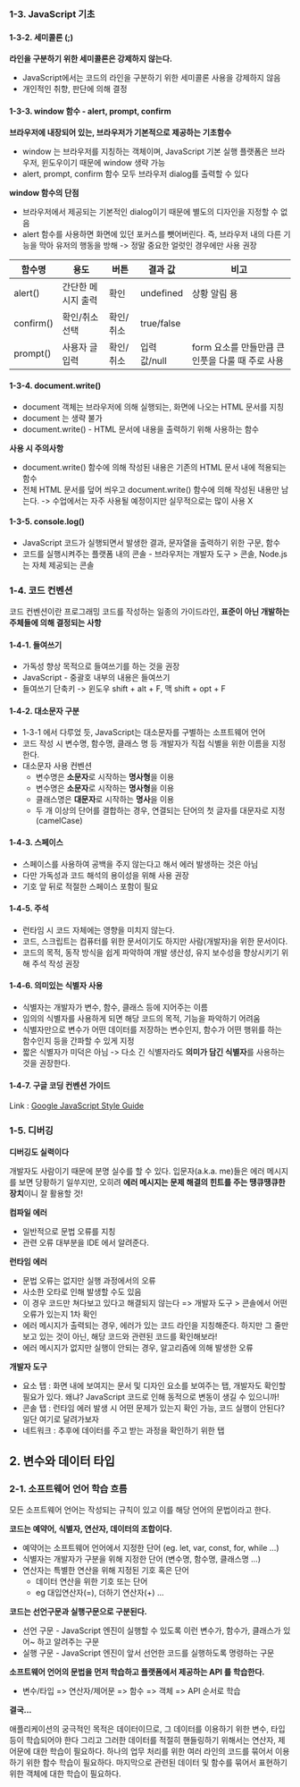 ### 1-3. JavaScript 기초
#### 1-3-2. 세미콜론 (;)
**라인을 구분하기 위한 세미콜론은 강제하지 않는다.**
- JavaScript에서는 코드의 라인을 구분하기 위한 세미콜론 사용을 강제하지 않음
- 개인적인 취향, 판단에 의해 결정

#### 1-3-3. window 함수 - alert, prompt, confirm
**브라우저에 내장되어 있는, 브라우저가 기본적으로 제공하는 기초함수**

- window 는 브라우저를 지칭하는 객체이며, JavaScript 기본 실행 플랫폼은 브라우저, 윈도우이기 때문에 window 생략 가능
- alert, prompt, confirm 함수 모두 브라우저 dialog를 출력할 수 있다

**window 함수의 단점**
- 브라우저에서 제공되는 기본적인 dialog이기 때문에 별도의 디자인을 지정할 수 없음
- alert 함수를 사용하면 화면에 있던 포커스를 뺏어버린다. 즉, 브라우저 내의 다른 기능을 막아 유저의 행동을 방해 -> 정말 중요한 얼럿인 경우에만 사용 권장

|함수명|용도|버튼|결과 값|비고|
|----|---|---|------|---|
|alert()|간단한 메시지 출력|확인|undefined|상황 알림 용|
|confirm()|확인/취소 선택|확인/취소|true/false||
|prompt()|사용자 글 입력|확인/취소|입력값/null|form 요소를 만들만큼 큰 인풋을 다룰 때 주로 사용|

#### 1-3-4. document.write()
- document 객체는 브라우저에 의해 실행되는, 화면에 나오는 HTML 문서를 지칭
- document 는 생략 불가
- document.write() - HTML 문서에 내용을 출력하기 위해 사용하는 함수

**사용 시 주의사항**
- document.write() 함수에 의해 작성된 내용은 기존의 HTML 문서 내에 적용되는 함수
- 전체 HTML 문서를 덮어 씌우고 document.write() 함수에 의해 작성된 내용만 남는다. -> 수업에서는 자주 사용될 예정이지만 실무적으로는 많이 사용 X

#### 1-3-5. console.log()
- JavaScript 코드가 실행되면서 발생한 결과, 문자열을 출력하기 위한 구문, 함수
- 코드를 실행시켜주는 플랫폼 내의 콘솔 - 브라우저는 개발자 도구 > 콘솔, Node.js 는 자체 제공되는 콘솔

### 1-4. 코드 컨벤션
코드 컨벤션이란 프로그래밍 코드를 작성하는 일종의 가이드라인, **표준이 아닌 개발하는 주체들에 의해 결정되는 사항**
#### 1-4-1. 들여쓰기
- 가독성 향상 목적으로 들여쓰기를 하는 것을 권장
- JavaScript - 중괄호 내부의 내용은 들여쓰기
- 들여쓰기 단축키 -> 윈도우 shift + alt + F, 맥 shift + opt + F

#### 1-4-2. 대소문자 구분
- 1-3-1 에서 다루었 듯, JavaScript는 대소문자를 구별하는 소프트웨어 언어
- 코드 작성 시 변수명, 함수명, 클래스 명 등 개발자가 직접 식별을 위한 이름을 지정한다.
- 대소문자 사용 컨벤션
  - 변수명은 **소문자**로 시작하는 **명사형**을 이용
  - 변수명은 **소문자**로 시작하는 **명사형**을 이용
  - 클래스명은 **대문자**로 시작하는 **명사**을 이용
  - 두 개 이상의 단어를 결합하는 경우, 연결되는 단어의 첫 글자를 대문자로 지정 (camelCase)

#### 1-4-3. 스페이스
- 스페이스를 사용하여 공백을 주지 않는다고 해서 에러 발생하는 것은 아님
- 다만 가독성과 코드 해석의 용이성을 위해 사용 권장
- 기호 앞 뒤로 적절한 스페이스 포함이 필요

#### 1-4-5. 주석
- 런타임 시 코드 자체에는 영향을 미치지 않는다. 
- 코드, 스크립트는 컴퓨터를 위한 문서이기도 하지만 사람(개발자)을 위한 문서이다. 
- 코드의 목적, 동작 방식을 쉽게 파악하여 개발 생산성, 유지 보수성을 향상시키기 위해 주석 작성 권장

#### 1-4-6. 의미있는 식별자 사용
- 식별자는 개발자가 변수, 함수, 클래스 등에 지어주는 이름
- 임의의 식별자를 사용하게 되면 해당 코드의 목적, 기능을 파악하기 어려움
- 식별자만으로 변수가 어떤 데이터를 저장하는 변수인지, 함수가 어떤 행위를 하는 함수인지 등을 간파할 수 있게 지정
- 짧은 식별자가 미덕은 아님 -> 다소 긴 식별자라도 **의미가 담긴 식별자**를 사용하는 것을 권장한다.

#### 1-4-7. 구글 코딩 컨벤션 가이드
Link : [Google JavaScript Style Guide](https://google.github.io/styleguide/jsguide.html#naming-camel-case-defined)

### 1-5. 디버깅
**디버깅도 실력이다**

개발자도 사람이기 때문에 분명 실수를 할 수 있다. 
입문자(a.k.a. me)들은 에러 메시지를 보면 당황하기 일쑤지만, 오히려 **에러 메시지는 문제 해결의 힌트를 주는 땡큐땡큐한 장치**이니 잘 활용할 것!

**컴파일 에러**
- 일반적으로 문법 오류를 지칭
- 관련 오류 대부분을 IDE 에서 알려준다.

**런타임 에러**
- 문법 오류는 없지만 실행 과정에서의 오류
- 사소한 오타로 인해 발생할 수도 있음
- 이 경우 코드만 쳐다보고 있다고 해결되지 않는다 => 개발자 도구 > 콘솔에서 어떤 오류가 있는지 1차 확인
- 에러 메시지가 출력되는 경우, 에러가 있는 코드 라인을 지칭해준다. 하지만 그 줄만 보고 있는 것이 아닌, 해당 코드와 관련된 코드를 확인해보라!
- 에러 메시지가 없지만 실행이 안되는 경우, 알고리즘에 의해 발생한 오류

**개발자 도구**
- 요소 탭 : 화면 내에 보여지는 문서 및 디자인 요소를 보여주는 탭, 개발자도 확인할 필요가 있다. 왜냐? JavaScript 코드로 인해 동적으로 변동이 생길 수 있으니까!
- 콘솔 탭 : 런타임 에러 발생 시 어떤 문제가 있는지 확인 가능, 코드 실행이 안된다? 일단 여기로 달려가보자
- 네트워크 : 추후에 데이터를 주고 받는 과정을 확인하기 위한 탭

## 2. 변수와 데이터 타입
### 2-1. 소프트웨어 언어 학습 흐름
모든 소프트웨어 언어는 작성되는 규칙이 있고 이를 해당 언어의 문법이라고 한다.

**코드는 예약어, 식별자, 연산자, 데이터의 조합이다.**
- 예약어는 소프트웨어 언어에서 지정한 단어 (eg. let, var, const, for, while ...)
- 식별자는 개발자가 구분을 위해 지정한 단어 (변수명, 함수명, 클래스명 ...)
- 연산자는 특별한 연산을 위해 지정된 기호 혹은 단어
  - 데이터 연산을 위한 기호 또는 단어
  - eg 대입연산자(=), 더하기 연산자(+) ...

**코드는 선언구문과 실행구문으로 구분된다.**
- 선언 구문 - JavaScript 엔진이 실행할 수 있도록 이런 변수가, 함수가, 클래스가 있어~ 하고 알려주는 구문
- 실행 구문 - JavaScript 엔진이 앞서 선언한 코드를 실행하도록 명령하는 구문

**소프트웨어 언어의 문법을 먼저 학습하고 플랫폼에서 제공하는 API 를 학습한다.**
- 변수/타입 => 연산자/제어문 => 함수 => 객체 => API 순서로 학습

**결국...**

애플리케이션의 궁극적인 목적은 데이터이므로, 그 데이터를 이용하기 위한 변수, 타입 등이 학습되어야 한다
그리고 그러한 데이터를 적절히 핸들링하기 위해서는 연산자, 제어문에 대한 학습이 필요하다.
하나의 업무 처리를 위한 여러 라인의 코드를 묶어서 이용하기 위한 함수 학습이 필요하다.
마지막으로 관련된 데이터 및 함수를 묶어서 표현하기 위한 객체에 대한 학습이 필요하다.